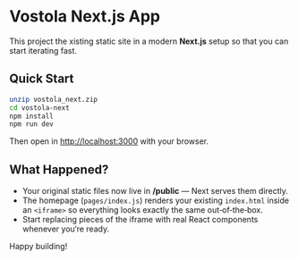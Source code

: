 # Vostola Next.js App

This project the xisting static site in a modern **Next.js** setup so that you can start iterating fast.

## Quick Start

```bash
unzip vostola_next.zip
cd vostola-next
npm install
npm run dev
```

Then open in <http://localhost:3000> with your browser.

## What Happened?

* Your original static files now live in **/public** — Next serves them directly.
* The homepage (`pages/index.js`) renders your existing `index.html` inside an `<iframe>` so everything looks exactly the same out‑of‑the‑box.
* Start replacing pieces of the iframe with real React components whenever you‘re ready.

Happy building!
